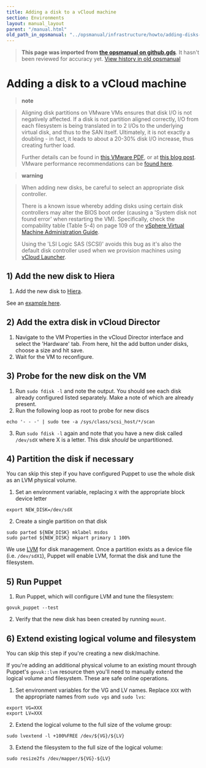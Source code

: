 ```yaml
---
title: Adding a disk to a vCloud machine
section: Environments
layout: manual_layout
parent: "/manual.html"
old_path_in_opsmanual: "../opsmanual/infrastructure/howto/adding-disks-in-vcloud.md"
---
```




> **This page was imported from [the opsmanual on github.gds](https://github.gds/gds/opsmanual)**.
It hasn't been reviewed for accuracy yet.
[View history in old opsmanual](https://github.gds/gds/opsmanual/tree/master/infrastructure/howto/adding-disks-in-vcloud.md)


# Adding a disk to a vCloud machine

> **note**

> Aligning disk partitions on VMware VMs ensures that disk I/O is not
> negatively affected. If a disk is not partition aligned correctly, I/O
> from each filesystem is being translated in to 2 I/Os to the
> underlying virtual disk, and thus to the SAN itself. Ultimately, it is
> not exactly a doubling - in fact, it leads to about a 20-30% disk I/O
> increase, thus creating further load.
>
> Further details can be found in [this VMware
> PDF](http://www.vmware.com/pdf/esx3_partition_align.pdf), or at [this
> blog
> post](http://blogs.vmware.com/vsphere/2011/08/guest-os-partition-alignment.html).
> VMware performance recommendations can be [found
> here](http://www.vmware.com/pdf/Perf_Best_Practices_vSphere5.0.pdf).

> **warning**

> When adding new disks, be careful to select an appropriate disk
> controller.
>
> There is a known issue whereby adding disks using certain disk
> controllers may alter the BIOS boot order (causing a 'System disk not
> found error' when restarting the VM). Specifically, check the
> compability table (Table 5-4) on page 109 of the [vSphere Virtual
> Machine Administration
> Guide](http://pubs.vmware.com/vsphere-55/topic/com.vmware.ICbase/PDF/vsphere-esxi-vcenter-server-551-virtual-machine-admin-guide.pdf).
>
> Using the 'LSI Logic SAS (SCSI)' avoids this bug as it's also the
> default disk controller used when we provision machines using [vCloud
> Launcher](http://rubygems.org/gems/vcloud-launcher).

## 1) Add the new disk to Hiera

1)  Add the new disk to
    [Hiera](https://github.com/alphagov/govuk-puppet/tree/master/hieradata).

See an [example
here](https://github.com/alphagov/govuk-puppet/commit/73531ea7a7c28cbbb1c04f41ec5da53b4ff591d2).

## 2) Add the extra disk in vCloud Director

1)  Navigate to the VM Properties in the vCloud Director interface and
    select the 'Hardware' tab. From here, hit the add button under
    disks, choose a size and hit save.
2)  Wait for the VM to reconfigure.

## 3) Probe for the new disk on the VM

1)  Run `sudo fdisk -l` and note the output. You should see each disk
    already configured listed separately. Make a note of which are
    already present.
2)  Run the following loop as root to probe for new discs

<!-- -->

    echo '- - -' | sudo tee -a /sys/class/scsi_host/*/scan

3)  Run `sudo fdisk -l` again and note that you have a new disk called
    `/dev/sdX` where X is a letter. This disk *should* be unpartitioned.

## 4) Partition the disk if necessary

You can skip this step if you have configured Puppet to use the whole
disk as an LVM physical volume.

1)  Set an environment variable, replacing `X` with the appropriate
    block device letter

<!-- -->

    export NEW_DISK=/dev/sdX

2)  Create a single partition on that disk

<!-- -->

    sudo parted ${NEW_DISK} mklabel msdos
    sudo parted ${NEW_DISK} mkpart primary 1 100%

We use [LVM](https://wiki.ubuntu.com/Lvm) for disk management. Once a
partition exists as a device file (i.e. `/dev/sdX1`), Puppet will enable
LVM, format the disk and tune the filesystem.

## 5) Run Puppet

1)  Run Puppet, which will configure LVM and tune the filesystem:

<!-- -->

    govuk_puppet --test

2)  Verify that the new disk has been created by running `mount`.

## 6) Extend existing logical volume and filesystem

You can skip this step if you're creating a new disk/machine.

If you're adding an additional physical volume to an existing mount
through Puppet's `govuk::lvm` resource then you'll need to manually
extend the logical volume and filesystem. These are safe online
operations.

1)  Set environment variables for the VG and LV names. Replace `XXX`
    with the appropriate names from `sudo vgs` and `sudo lvs`:

<!-- -->

    export VG=XXX
    export LV=XXX

2)  Extend the logical volume to the full size of the volume group:

<!-- -->

    sudo lvextend -l +100%FREE /dev/${VG}/${LV}

3)  Extend the filesystem to the full size of the logical volume:

<!-- -->

    sudo resize2fs /dev/mapper/${VG}-${LV}
